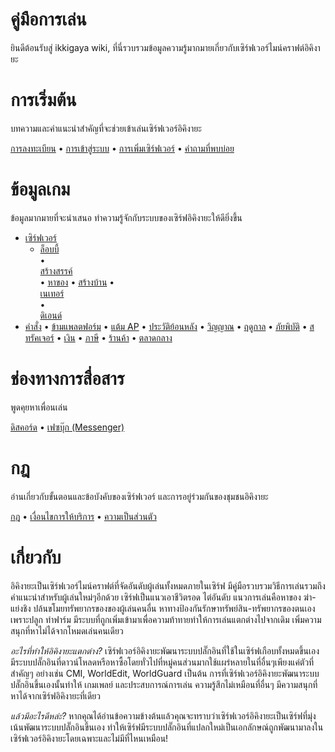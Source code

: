 # คู่มือการเล่น

ยินดีต้อนรับสู่ ikkigaya wiki, ที่นี่รวบรวมข้อมูลความรู้มากมายเกี่ยวกับเซิร์ฟเวอร์ไมน์คราฟต์อิคิงายะ

# การเริ่มต้น

บทความและคำแนะนำสำคัญที่จะช่วยเข้าเล่นเซิร์ฟเวอร์อิคิงายะ

[การลงทะเบียน](/wiki/register) • [การเข้าสู่ระบบ](/wiki/login) • [การเพิ่มเซิร์ฟเวอร์](/wiki/add-server) • [คำถามที่พบบ่อย](/wiki/faq)

# ข้อมูลเกม

ข้อมูลมากมายที่จะนำเสนอ ทำความรู้จักกับระบบของเซิร์ฟอิคิงายะให้ดียิ่งขึ้น

- [เซิร์ฟเวอร์](/wiki/servers)
  - <a href="/wiki/servers/lobby" class="bgc-color-base0C w-120px h-35px pl-5px pr-5px d-flex ai-center jc-space-between td-none br-4px boxs-border-box bgs-cover bgpos-calc-50%+0px-50% tst-all-.12s-ease-in-out hover:bgpos-calc-50%+-20px-50% focus:bgpos-calc-50%+-20px-50% hover:td-none" style=" background-image: url('https://minecraftitemids.com/item/64/cyan_stained_glass_pane.png');"><div class="fs-13px c-color-f8f8f8 ff-base-font">ล็อบบี้</div><div class="w-28px h-28px bgs-cover bgpos-center" style=" background-image: url('https://minecraftitemids.com/item/64/tube_coral.png');"></div></a> • <a href="/wiki/servers/creative" class="bgc-color-base0D w-120px h-35px pl-5px pr-5px d-flex ai-center jc-space-between td-none br-4px boxs-border-box bgs-cover bgpos-calc-50%+0px-50% tst-all-.12s-ease-in-out hover:bgpos-calc-50%+-20px-50% focus:bgpos-calc-50%+-20px-50% hover:td-none" style=" background-image: url('https://minecraftitemids.com/item/64/cyan_stained_glass_pane.png');"><div class="fs-13px c-color-f8f8f8 ff-base-font">สร้างสรรค์</div><div class="w-28px h-28px bgs-cover bgpos-center" style=" background-image: url('https://minecraftitemids.com/item/64/water_bucket.png');"></div></a> • [หาของ](/wiki/servers) • [สร้างบ้าน](/wiki/servers) • <a href="/wiki/servers/nether" class="bgc-color-base08 w-120px h-35px pl-5px pr-5px d-flex ai-center jc-space-between td-none br-4px boxs-border-box bgs-cover bgpos-calc-50%+0px-50% tst-all-.12s-ease-in-out hover:bgpos-calc-50%+-20px-50% focus:bgpos-calc-50%+-20px-50% hover:td-none" style=" background-image: url('https://minecraftitemids.com/item/64/red_stained_glass_pane.png');"><div class="fs-13px c-color-f8f8f8 ff-base-font">เนเทอร์</div><div class="w-28px h-28px bgs-cover bgpos-center" style=" background-image: url('https://minecraftitemids.com/item/64/netherrack.png');"></div></a> • <a href="/wiki/servers/the-end" class="bgc-color-base0E w-120px h-35px pl-5px pr-5px d-flex ai-center jc-space-between td-none br-4px boxs-border-box bgs-cover bgpos-calc-50%+0px-50% tst-all-.12s-ease-in-out hover:bgpos-calc-50%+-20px-50% focus:bgpos-calc-50%+-20px-50% hover:td-none" style=" background-image: url('https://minecraftitemids.com/item/64/magenta_stained_glass_pane.png');"><div class="fs-13px c-color-f8f8f8 ff-base-font">ดิเอนด์</div><div class="w-28px h-28px bgs-cover bgpos-center" style=" background-image: url('https://minecraftitemids.com/item/64/end_stone.png');"></div></a>
- [คำสั่ง](/wiki/commands) • [ข้ามแพลตฟอร์ม](/wiki/cross-platform) • [แต้ม AP](/wiki/actionpoints) • [ประวัติย้อนหลัง](/wiki/coreprotect) • [วิญญาณ](/wiki/soul) • [ฤดูกาล](/wiki/seasons) • [ภัยพิบัติ](/wiki/disasters) • [สทรัคเจอร์](/wiki/structures) • [เงิน](/wiki/economy) • [ภาษี](/wiki/tax) • [ร้านค้า](/wiki/shop) • [ตลาดกลาง](/wiki/market)

# ช่องทางการสื่อสาร 

พูดคุยหาเพื่อนเล่น

[ดิสคอร์ด](https://discord.gg/4gs67NDgWt) • [เฟซบุ๊ก (Messenger)](https://m.me/j/Abbi8E5ygCxbw1i_/)

# กฎ

อ่านเกี่ยวกับขั้นตอนและข้อบังคับของเซิร์ฟเวอร์ และการอยู่ร่วมกันของชุมชนอิคิงายะ

[กฎ](/rules) • [เงื่อนไขการให้บริการ](/terms) • [ความเป็นส่วนตัว](/privacy)

# เกี่ยวกับ

อิคิงายะเป็นเซิร์ฟเวอร์ไมน์คราฟต์ที่จัดอันดับผู้เล่นทั้งหมดภายในเซิร์ฟ มีคู่มือรวบรวมวิธีการเล่นรวมถึงคำแนะนำสำหรับผู้เล่นใหม่ๆอีกด้วย เซิร์ฟเป็นแนวเอาชีวิตรอด ไต่อันดับ แนวการเล่นคือหาของ ฆ่า-แย่งชิง ปล้นขโมยทรัพยากรของของผู้เล่นคนอื่น หาทางป้องกันรักษาทรัพย์สิน-ทรัพยากรของตนเอง เพราะปลูก ทำฟาร์ม มีระบบที่ถูกเพิ่มเข้ามาเพื่อความท้าทายทำให้การเล่นแตกต่างไปจากเดิม เพิ่มความสนุกที่หาไม่ได้จากโหมดเล่นคนเดียว

*อะไรที่ทำให้อิคิงายะแตกต่าง?*
เซิร์ฟเวอร์อิคิงายะพัฒนาระบบปลั๊กอินที่ใช้ในเซิร์ฟเกือบทั้งหมดขึ้นเอง มีระบบปลั๊กอินที่ดาวน์โหลดหรือหาซื้อโดยทั่วไปที่หมู่คนส่วนมากใช้แผร่หลายในที่อื่นๆเพียงแค่ตัวที่สำคัญๆ อย่างเช่น CMI, WorldEdit, WorldGuard เป็นต้น
การที่เซิร์ฟเวอร์อิคิงายะพัฒนาระบบปลั๊กอินขึ้นเองนั้นทำให้ เกมเพลย์ และประสบการณ์การเล่น ความรู้สึกไม่เหมือนที่อื่นๆ มีความสนุกที่หาได้จากเซิร์ฟอิคิงายะที่เดียว

*แล้วมีอะไรดีหล่ะ?*
หากคุณได้อ่านข้อความข้างต้นแล้วคุณจะทราบว่าเซิร์ฟเวอร์อิคิงายะเป็นเซิร์ฟที่มุ่งเน้นพัฒนาระบบปลั๊กอินขึ้นเอง ทำให้เซิร์ฟมีระบบปลั๊กอินที่แปลกใหม่เป็นเอกลักษณ์ถูกพัฒนามาลงในเซิร์ฟเวอร์อิคิงายะโดยเฉพาะและไม่มีที่ไหนเหมือน!
